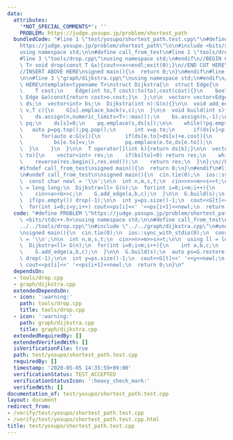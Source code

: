 ```yaml
---
data:
  attributes:
    '*NOT_SPECIAL_COMMENTS*': ''
    PROBLEM: https://judge.yosupo.jp/problem/shortest_path
  bundledCode: "#line 1 \"test/yosupo/shortest_path.test.cpp\"\n#define PROBLEM \"\
    https://judge.yosupo.jp/problem/shortest_path\"\n\n#include <bits/stdc++.h>\n\
    using namespace std;\n\n#define call_from_test\n#line 1 \"tools/drop.cpp\"\n\n\
    #line 3 \"tools/drop.cpp\"\nusing namespace std;\n#endif\n//BEGIN CUT HERE\ntemplate<typename\
    \ T> void drop(const T &x){cout<<x<<endl;exit(0);}\n//END CUT HERE\n#ifndef call_from_test\n\
    //INSERT ABOVE HERE\nsigned main(){\n  return 0;\n}\n#endif\n#line 1 \"graph/dijkstra.cpp\"\
    \n\n#line 3 \"graph/dijkstra.cpp\"\nusing namespace std;\n#endif\n//BEGIN CUT\
    \ HERE\ntemplate<typename T>\nstruct Dijkstra{\n  struct Edge{\n    int to;\n\
    \    T cost;\n    Edge(int to,T cost):to(to),cost(cost){}\n    bool operator<(const\
    \ Edge &o)const{return cost>o.cost;}\n  };\n\n  vector< vector<Edge> > G;\n  vector<T>\
    \ ds;\n  vector<int> bs;\n  Dijkstra(int n):G(n){}\n\n  void add_edge(int u,int\
    \ v,T c){\n    G[u].emplace_back(v,c);\n  }\n\n  void build(int s){\n    int n=G.size();\n\
    \    ds.assign(n,numeric_limits<T>::max());\n    bs.assign(n,-1);\n\n    priority_queue<Edge>\
    \ pq;\n    ds[s]=0;\n    pq.emplace(s,ds[s]);\n\n    while(!pq.empty()){\n   \
    \   auto p=pq.top();pq.pop();\n      int v=p.to;\n      if(ds[v]<p.cost) continue;\n\
    \      for(auto e:G[v]){\n        if(ds[e.to]>ds[v]+e.cost){\n          ds[e.to]=ds[v]+e.cost;\n\
    \          bs[e.to]=v;\n          pq.emplace(e.to,ds[e.to]);\n        }\n    \
    \  }\n    }\n  }\n\n  T operator[](int k){return ds[k];}\n\n  vector<int> restore(int\
    \ to){\n    vector<int> res;\n    if(bs[to]<0) return res;\n    while(~to) res.emplace_back(to),to=bs[to];\n\
    \    reverse(res.begin(),res.end());\n    return res;\n  }\n};\n//END CUT HERE\n\
    #ifndef call_from_test\nsigned main(){\n  return 0;\n}\n#endif\n#line 9 \"test/yosupo/shortest_path.test.cpp\"\
    \n#undef call_from_test\n\nsigned main(){\n  cin.tie(0);\n  ios::sync_with_stdio(0);\n\
    \  const char newl = '\\n';\n\n  int n,m,s,t;\n  cin>>n>>m>>s>>t;\n\n  using ll\
    \ = long long;\n  Dijkstra<ll> G(n);\n  for(int i=0;i<m;i++){\n    int a,b,c;\n\
    \    cin>>a>>b>>c;\n    G.add_edge(a,b,c);\n  }\n\n  G.build(s);\n  auto ps=G.restore(t);\n\
    \  if(ps.empty()) drop(-1);\n\n  int y=ps.size()-1;\n  cout<<G[t]<<' '<<y<<newl;\n\
    \  for(int i=0;i<y;i++) cout<<ps[i]<<' '<<ps[i+1]<<newl;\n  return 0;\n}\n"
  code: "#define PROBLEM \"https://judge.yosupo.jp/problem/shortest_path\"\n\n#include\
    \ <bits/stdc++.h>\nusing namespace std;\n\n#define call_from_test\n#include \"\
    ../../tools/drop.cpp\"\n#include \"../../graph/dijkstra.cpp\"\n#undef call_from_test\n\
    \nsigned main(){\n  cin.tie(0);\n  ios::sync_with_stdio(0);\n  const char newl\
    \ = '\\n';\n\n  int n,m,s,t;\n  cin>>n>>m>>s>>t;\n\n  using ll = long long;\n\
    \  Dijkstra<ll> G(n);\n  for(int i=0;i<m;i++){\n    int a,b,c;\n    cin>>a>>b>>c;\n\
    \    G.add_edge(a,b,c);\n  }\n\n  G.build(s);\n  auto ps=G.restore(t);\n  if(ps.empty())\
    \ drop(-1);\n\n  int y=ps.size()-1;\n  cout<<G[t]<<' '<<y<<newl;\n  for(int i=0;i<y;i++)\
    \ cout<<ps[i]<<' '<<ps[i+1]<<newl;\n  return 0;\n}\n"
  dependsOn:
  - tools/drop.cpp
  - graph/dijkstra.cpp
  extendedDependsOn:
  - icon: ':warning:'
    path: tools/drop.cpp
    title: tools/drop.cpp
  - icon: ':warning:'
    path: graph/dijkstra.cpp
    title: graph/dijkstra.cpp
  extendedRequiredBy: []
  extendedVerifiedWith: []
  isVerificationFile: true
  path: test/yosupo/shortest_path.test.cpp
  requiredBy: []
  timestamp: '2020-05-05 14:35:59+09:00'
  verificationStatus: TEST_ACCEPTED
  verificationStatusIcon: ':heavy_check_mark:'
  verifiedWith: []
documentation_of: test/yosupo/shortest_path.test.cpp
layout: document
redirect_from:
- /verify/test/yosupo/shortest_path.test.cpp
- /verify/test/yosupo/shortest_path.test.cpp.html
title: test/yosupo/shortest_path.test.cpp
---
```

